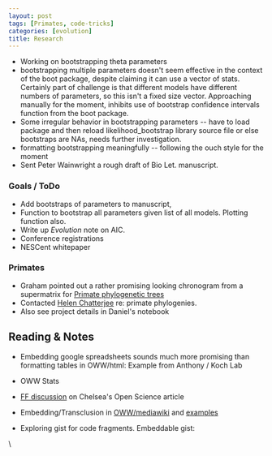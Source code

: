 ```yaml
---
layout: post
tags: [Primates, code-tricks]
categories: [evolution]
title: Research
---
```







 








-   Working on bootstrapping theta parameters
-   bootstrapping multiple parameters doesn't seem effective in the
    context of the boot package, despite claiming it can use a vector of
    stats. Certainly part of challenge is that different models have
    different numbers of parameters, so this isn't a fixed size vector.
    Approaching manually for the moment, inhibits use of bootstrap
    confidence intervals function from the boot package.
-   Some irregular behavior in bootstrapping parameters -- have to load
    package and then reload likelihood\_bootstrap library source file or
    else bootstraps are NAs, needs further investigation.
-   formatting bootstrapping meaningfully -- following the ouch style
    for the moment
-   Sent Peter Wainwright a rough draft of Bio Let. manuscript.

### Goals / ToDo

-   Add bootstraps of parameters to manuscript,
-   Function to bootstrap all parameters given list of all models.
    Plotting function also.
-   Write up *Evolution* note on AIC.
-   Conference registrations
-   NESCent whitepaper

### Primates

-   Graham pointed out a rather promising looking chronogram from a
    supermatrix for [Primate phylogenetic
    trees](http://hdl.handle.net/10.1186/1471-2148-9-259 "doi:10.1186/1471-2148-9-259")
-   Contacted [Helen
    Chatterjee](http://www.ucl.ac.uk/biology/academic-staff/chatterjee/chatterjee.htm "http://www.ucl.ac.uk/biology/academic-staff/chatterjee/chatterjee.htm")
    re: primate phylogenies.
-   Also see project details in Daniel's notebook

Reading & Notes
---------------

-   Embedding google spreadsheets sounds much more promising than
    formatting tables in OWW/html: Example from Anthony / Koch Lab
-   OWW Stats
-   [FF
    discussion](http://friendfeed.com/sciencecommons/1416691d/hi-everyone-today-i-m-here-discussing-my "http://friendfeed.com/sciencecommons/1416691d/hi-everyone-today-i-m-here-discussing-my")
    on Chelsea's Open Science article
-   Embedding/Transclusion in
    [OWW/mediawiki](http://en.citizendium.org/wiki/CZ:Transclusion "http://en.citizendium.org/wiki/CZ:Transclusion")
    and
    [examples](http://en.citizendium.org/wiki/User:Daniel_Mietchen#Research_areas "http://en.citizendium.org/wiki/User:Daniel_Mietchen#Research_areas")

-   Exploring gist for code fragments. Embeddable gist:

\

